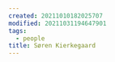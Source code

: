 ```yaml
---
created: 20211010182025707
modified: 20211031194647901
tags:
  - people
title: Søren Kierkegaard
---
```

